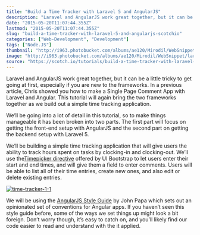 ```yaml
---
title: "Build a Time Tracker with Laravel 5 and AngularJS"
description: "Laravel and AngularJS work great together, but it can be a little tricky to get going at first, especially if you are new to the frameworks. In a previous article, Chris showed you how to make a Single Page Comment App with Laravel and Angular. This tutorial will again bring the two frameworks together as we build out a simple time tracking application."
date: "2015-05-20T11:07:44.355Z"
lastmod: "2015-05-20T11:07:44.355Z"
slug: "build-a-time-tracker-with-laravel-5-and-angularjs-scotchio"
categories: ["Web-Development", "Development"]
tags: ["Node.JS"]
thumbnail: "http://i963.photobucket.com/albums/ae120/Mirodil/WebSnippet/laravel-angular-time-tracker-11.jpg"
image: "http://i963.photobucket.com/albums/ae120/Mirodil/WebSnippet/laravel-angular-time-tracker-11.jpg"
source: "https://scotch.io/tutorials/build-a-time-tracker-with-laravel-5-and-angularjs-part-1"
---
```



Laravel and AngularJS work great together, but it can be a little tricky to get going at first, especially if you are new to the frameworks. In a previous article, Chris showed you how to make a Single Page Comment App with Laravel and Angular. This tutorial will again bring the two frameworks together as we build out a simple time tracking application.

We’ll be going into a lot of detail in this tutorial, so to make things manageable it has been broken into two parts. The first part will focus on getting the front-end setup with AngularJS and the second part on getting the backend setup with Laravel 5.

We’ll be building a simple time tracking application that will give users the ability to track hours spent on tasks by clocking-in and clocking-out. We’ll use the[Timepicker directive](http://angular-ui.github.io/bootstrap/#/timepicker) offered by UI Bootstrap to let users enter their start and end times, and will give them a field to enter comments. Users will be able to list all of their time entries, create new ones, and also edit or delete existing entries.

[![time-tracker-1-1](http://i963.photobucket.com/albums/ae120/Mirodil/WebSnippet/time-tracker-1-1-832x5001.png)](https://cask.scotch.io/2015/03/time-tracker-1-1.png)

We will be using the [AngularJS Style Guide](https://github.com/johnpapa/angularjs-styleguide) by John Papa which sets out an opinionated set of conventions for Angular apps. If you haven’t seen this style guide before, some of the ways we set things up might look a bit foreign. Don’t worry though, it’s easy to catch on, and you’ll likely find our code easier to read and understand with the it applied.